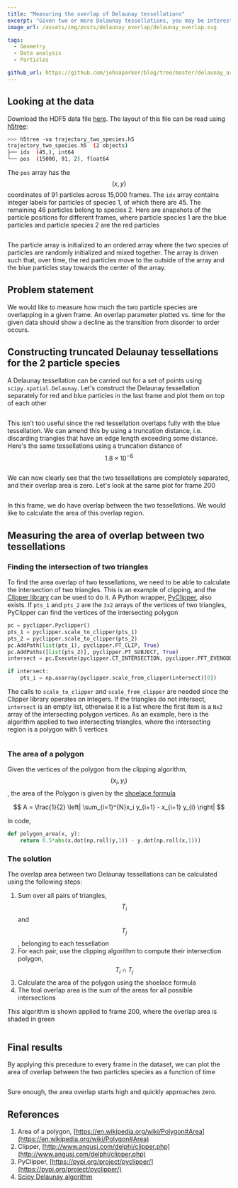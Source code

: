 ```yaml
---
title: "Measuring the overlap of Delaunay tessellations"
excerpt: "Given two or more Delaunay tessellations, you may be interested in measuring how much they overlap with one another"
image_url: /assets/img/posts/delaunay_overlap/delaunay_overlap.svg

tags:
  - Geometry
  - Data analysis
  - Particles

github_url: https://github.com/johnaparker/blog/tree/master/delaunay_area_overlap
---
```


## Looking at the data
Download the HDF5 data file [here](https://jparker.nyc3.digitaloceanspaces.com/blog/delaunay_overlap/trajectory_two_species.h5).
The layout of this file can be read using [h5tree](https://github.com/johnaparker/h5tree):

```bash
>>> h5tree -va trajectory_two_species.h5
trajectory_two_species.h5  (2 objects)
├── idx  (45,), int64
└── pos  (15000, 91, 2), float64
```

The `pos` array has the $$(x,y)$$ coordinates of 91 particles across 15,000 frames.
The `idx` array contains integer labels for particles of species 1, of which there are 45.
The remaining 46 particles belong to species 2.
Here are snapshots of the particle positions for different frames, where particle species 1 are the blue particles and particle species 2 are the red particles

<figure style="width: 100%" class="align-center">
  <img src="/assets/img/posts/delaunay_overlap/snapshots_two_species.png" alt="">
</figure> 

The particle array is initialized to an ordered array where the two species of particles are randomly initialized and mixed together.
The array is driven such that, over time, the red particles move to the outside of the array and the blue particles stay towards the center of the array.

## Problem statement
We would like to measure how much the two particle species are overlapping in a given frame.
An overlap parameter plotted vs. time for the given data should show a decline as the transition from disorder to order occurs.

## Constructing truncated Delaunay tessellations for the 2 particle species
A Delaunay tessellation can be carried out for a set of points using `scipy.spatial.Delaunay`.
Let's construct the Delaunay tessellation separately for red and blue particles in the last frame and plot them on top of each other

<figure style="width: 350px; max-width: 100%" class="align-center">
  <img src="/assets/img/posts/delaunay_overlap/delaunay_no_truncate.svg" alt="">
</figure> 

This isn't too useful since the red tessellation overlaps fully with the blue tessellation.
We can amend this by using a truncation distance, i.e. discarding triangles that have an edge length exceeding some distance.
Here's the same tessellations using a truncation distance of $$1.8\times 10^{-6}$$ 

<figure style="width: 350px; max-width: 100%" class="align-center">
  <img src="/assets/img/posts/delaunay_overlap/delaunay_truncate.svg" alt="">
</figure> 

We can now clearly see that the two tessellations are completely separated, and their overlap area is zero.
Let's look at the same plot for frame 200

<figure style="width: 350px; max-width: 100%" class="align-center">
  <img src="/assets/img/posts/delaunay_overlap/delaunay_frame_200.svg" alt="">
</figure> 

In this frame, we do have overlap between the two tessellations.
We would like to calculate the area of this overlap region.

## Measuring the area of overlap between two tessellations

### Finding the intersection of two triangles
To find the area overlap of two tessellations, we need to be able to calculate the intersection of two triangles.
This is an example of clipping, and the [Clipper library](http://www.angusj.com/delphi/clipper.php) can be used to do it.
A Python wrapper, [PyClipper](https://pypi.org/project/pyclipper/), also exists.
If `pts_1` and `pts_2` are the `3x2` arrays of the vertices of two triangles, PyClipper can find the vertices of the intersecting polygon

```python
pc = pyclipper.Pyclipper()
pts_1 = pyclipper.scale_to_clipper(pts_1)
pts_2 = pyclipper.scale_to_clipper(pts_2)
pc.AddPath(list(pts_1), pyclipper.PT_CLIP, True)
pc.AddPaths([list(pts_2)], pyclipper.PT_SUBJECT, True)
intersect = pc.Execute(pyclipper.CT_INTERSECTION, pyclipper.PFT_EVENODD, pyclipper.PFT_EVENODD)

if intersect:
    pts_i = np.asarray(pyclipper.scale_from_clipper(intersect)[0])
```
The calls to `scale_to_clipper` and `scale_from_clipper` are needed since the Clipper library operates on integers.
If the triangles do not intersect, `intersect` is an empty list, otherwise it is a list where the first item is a `Nx2` array of the intersecting polygon vertices.
As an example, here is the algorithm applied to two intersecting triangles, where the intersecting region is a polygon with 5 vertices

<figure style="width: 400px; max-width: 100%" class="align-center">
  <img src="/assets/img/posts/delaunay_overlap/triangle_overlap.svg" alt="">
</figure> 

### The area of a polygon
Given the vertices of the polygon from the clipping algorithm, $$(x_i, y_i)$$, the area of the Polygon is given by the [shoelace formula](https://en.wikipedia.org/wiki/Polygon#Area)

$$
A = \frac{1}{2}  \left| \sum_{i=1}^{N}x_i y_{i+1} - x_{i+1} y_{i} \right|
$$

In code,

```python
def polygon_area(x, y):
    return 0.5*abs(x.dot(np.roll(y,1)) - y.dot(np.roll(x,1)))
```

### The solution
The overlap area between two Delaunay tessellations can be calculated using the following steps:
1. Sum over all pairs of triangles, $$T_i$$ and $$T_j$$, belonging to each tessellation
2. For each pair, use the clipping algorithm to compute their intersection polygon, $$T_i \cap T_j$$
3. Calculate the area of the polygon using the shoelace formula
4. The toal overlap area is the sum of the areas for all possible intersections

This algorithm is shown applied to frame 200, where the overlap area is shaded in green
<figure style="width: 350px; max-width: 100%" class="align-center">
  <img src="/assets/img/posts/delaunay_overlap/delaunay_overlap.svg" alt="">
</figure> 

## Final results
By applying this precedure to every frame in the dataset, we can plot the area of overlap between the two particles species as a function of time

<figure style="width: 400px; max-width: 100%" class="align-center">
  <img src="/assets/img/posts/delaunay_overlap/area_frame.svg" alt="">
</figure> 

Sure enough, the area overlap starts high and quickly approaches zero.

## References
1. Area of a polygon, [https://en.wikipedia.org/wiki/Polygon#Area](https://en.wikipedia.org/wiki/Polygon#Area)
2. Clipper, [http://www.angusj.com/delphi/clipper.php](http://www.angusj.com/delphi/clipper.php)
3. PyClipper, [https://pypi.org/project/pyclipper/](https://pypi.org/project/pyclipper/)
4. [Scipy Delaunay algorithm](https://docs.scipy.org/doc/scipy/reference/generated/scipy.spatial.Delaunay.html#scipy.spatial.Delaunay)
